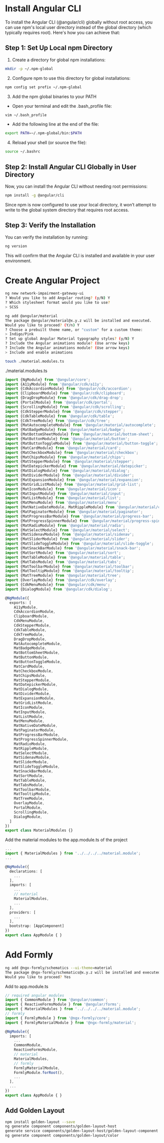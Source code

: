 # Install Angular CLI

To install the Angular CLI (@angular/cli) globally without root access, you can use npm's local user directory instead of the global directory (which typically requires root). Here's how you can achieve that:


## Step 1: Set Up Local npm Directory

1. Create a directory for global npm installations:

```bash
mkdir -p ~/.npm-global
```

2. Configure npm to use this directory for global installations:

```bash
npm config set prefix ~/.npm-global
```

3. Add the npm global binaries to your PATH

- Open your terminal and edit the .bash_profile file:
```bash
vim ~/.bash_profile
```

- Add the following line at the end of the file:

```bash
export PATH=~/.npm-global/bin:$PATH
```

4. Reload your shell (or source the file):

```bash
source ~/.bashrc
```

## Step 2: Install Angular CLI Globally in User Directory

Now, you can install the Angular CLI without needing root permissions:

```bash
npm install -g @angular/cli
```

Since npm is now configured to use your local directory, it won’t attempt to write to the global system directory that requires root access.

## Step 3: Verify the Installation
You can verify the installation by running:

```bash
ng version
```

This will confirm that the Angular CLI is installed and available in your user environment.

# Create Angular Project

```bash
ng new network-impairment-gateway-ui
? Would you like to add Angular routing? (y/N) Y
? Which stylesheet format would you like to use?
> SCSS

ng add @angular/material
The package @angular/material@x.y.z will be installed and executed.
Would you like to proceed? (Y/n) Y
? Choose a prebuilt theme name, or "custom" for a custom theme:
> Indigo/Pink
? Set up global Angular Material typography styles? (y/N) Y
? Include the Angular animations module? (Use arrow keys)
? Include the Angular animations module? (Use arrow keys)
> Include and enable animations

touch ./material.modules.ts
```

./material.modules.ts
```ts
import {NgModule} from '@angular/core';
import {A11yModule} from '@angular/cdk/a11y';
import {CdkAccordionModule} from '@angular/cdk/accordion';
import {ClipboardModule} from '@angular/cdk/clipboard';
import {DragDropModule} from '@angular/cdk/drag-drop';
import {PortalModule} from '@angular/cdk/portal';
import {ScrollingModule} from '@angular/cdk/scrolling';
import {CdkStepperModule} from '@angular/cdk/stepper';
import {CdkTableModule} from '@angular/cdk/table';
import {CdkTreeModule} from '@angular/cdk/tree';
import {MatAutocompleteModule} from '@angular/material/autocomplete';
import {MatBadgeModule} from '@angular/material/badge';
import {MatBottomSheetModule} from '@angular/material/bottom-sheet';
import {MatButtonModule} from '@angular/material/button';
import {MatButtonToggleModule} from '@angular/material/button-toggle';
import {MatCardModule} from '@angular/material/card';
import {MatCheckboxModule} from '@angular/material/checkbox';
import {MatChipsModule} from '@angular/material/chips';
import {MatStepperModule} from '@angular/material/stepper';
import {MatDatepickerModule} from '@angular/material/datepicker';
import {MatDialogModule} from '@angular/material/dialog';
import {MatDividerModule} from '@angular/material/divider';
import {MatExpansionModule} from '@angular/material/expansion';
import {MatGridListModule} from '@angular/material/grid-list';
import {MatIconModule} from '@angular/material/icon';
import {MatInputModule} from '@angular/material/input';
import {MatListModule} from '@angular/material/list';
import {MatMenuModule} from '@angular/material/menu';
import {MatNativeDateModule, MatRippleModule} from '@angular/material/core';
import {MatPaginatorModule} from '@angular/material/paginator';
import {MatProgressBarModule} from '@angular/material/progress-bar';
import {MatProgressSpinnerModule} from '@angular/material/progress-spinner';
import {MatRadioModule} from '@angular/material/radio';
import {MatSelectModule} from '@angular/material/select';
import {MatSidenavModule} from '@angular/material/sidenav';
import {MatSliderModule} from '@angular/material/slider';
import {MatSlideToggleModule} from '@angular/material/slide-toggle';
import {MatSnackBarModule} from '@angular/material/snack-bar';
import {MatSortModule} from '@angular/material/sort';
import {MatTableModule} from '@angular/material/table';
import {MatTabsModule} from '@angular/material/tabs';
import {MatToolbarModule} from '@angular/material/toolbar';
import {MatTooltipModule} from '@angular/material/tooltip';
import {MatTreeModule} from '@angular/material/tree';
import {OverlayModule} from '@angular/cdk/overlay';
import {CdkMenuModule} from '@angular/cdk/menu';
import {DialogModule} from '@angular/cdk/dialog';

@NgModule({
  exports: [
    A11yModule,
    CdkAccordionModule,
    ClipboardModule,
    CdkMenuModule,
    CdkStepperModule,
    CdkTableModule,
    CdkTreeModule,
    DragDropModule,
    MatAutocompleteModule,
    MatBadgeModule,
    MatBottomSheetModule,
    MatButtonModule,
    MatButtonToggleModule,
    MatCardModule,
    MatCheckboxModule,
    MatChipsModule,
    MatStepperModule,
    MatDatepickerModule,
    MatDialogModule,
    MatDividerModule,
    MatExpansionModule,
    MatGridListModule,
    MatIconModule,
    MatInputModule,
    MatListModule,
    MatMenuModule,
    MatNativeDateModule,
    MatPaginatorModule,
    MatProgressBarModule,
    MatProgressSpinnerModule,
    MatRadioModule,
    MatRippleModule,
    MatSelectModule,
    MatSidenavModule,
    MatSliderModule,
    MatSlideToggleModule,
    MatSnackBarModule,
    MatSortModule,
    MatTableModule,
    MatTabsModule,
    MatToolbarModule,
    MatTooltipModule,
    MatTreeModule,
    OverlayModule,
    PortalModule,
    ScrollingModule,
    DialogModule,
  ]
})
export class MaterialModules {}
```

Add the material modules to the app.module.ts of the project

```ts
...
import { MaterialModules } from '../../../../material.module';
...

@NgModule({
  declarations: [
    ...
  ],
  imports: [
    ...
    // material
    MaterialModules,
    ...
  ],
  providers: [
    ...
  ],
  bootstrap: [AppComponent]
})
export class AppModule { }
```

# Add Formly

```bash
ng add @ngx-formly/schematics --ui-theme=material
The package @ngx-formly/schematics@x.y.z will be installed and executed.
Would you like to proceed? Yes
```

Add to app.module.ts

```ts
// required angular modules
import { CommonModule } from '@angular/common';
import { ReactiveFormsModule } from '@angular/forms';
import { MaterialModules } from '../../../../material.module';
// formly
import { FormlyModule } from '@ngx-formly/core';
import { FormlyMaterialModule } from '@ngx-formly/material';

@NgModule({
  imports: [
    ...
    CommonModule,
    ReactiveFormsModule,
    // material
    MaterialModules,
    // formly
    FormlyMaterialModule,
    FormlyModule.forRoot(),
    ...
  ],
  ...
})
export class AppModule { }
```

## Add Golden Layout

```bash
npm install golden-layout --save
ng generate component components/golden-layout-host
generate service components/golden-layout-host/golden-layout-component
ng generate component components/golden-layout/color
```
